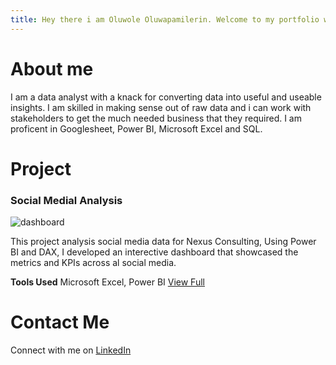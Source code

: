 ```yaml
---
title: Hey there i am Oluwole Oluwapamilerin. Welcome to my portfolio website
---
```


# About me 
I am a data analyst with a knack for converting data into useful and useable insights. I am skilled in making sense out of raw data and i can work with stakeholders to get the much needed business that they required. I am proficent in Googlesheet, Power BI, Microsoft Excel and SQL.

# Project

### Social Medial Analysis
![dashboard](assest/Social-Medial-Dashboard.png)

This project analysis social media data for Nexus Consulting, Using Power BI and DAX, I developed an interective dashboard that showcased the metrics and KPIs across al social media.

**Tools Used** Microsoft Excel, Power BI
[View Full](https://github.com/Oluwoleoluwapamilerin/social-media-analysis)

# Contact Me

Connect with me on [LinkedIn](www.linkedin.com/in/oluwole-oluwapamilerin-5084ba337)


